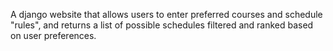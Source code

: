 A django website that allows users to enter preferred courses and schedule "rules", and returns a list of possible schedules filtered and ranked based on user preferences.

